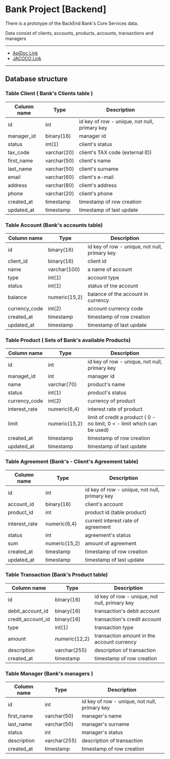 # Bank Project [Backend]

 There is a prototype of the BackEnd Bank's Core Services data.

 Data consist of clients, accounts, products, accounts, transactions and managers
___

* [ApiDoc Link](http://localhost:8080/swagger-ui/index.html) 
* [JACOCO Link](http://localhost:63342/BankProj/target/site/jacoco/index.html)
___
## Database structure

### Table Client ( Bank's Clients table )

| Column name | Type        | Description                                   |
|-------------|-------------|-----------------------------------------------|
| id          | int         | id key of row - unique, not null, primary key | 
| manager_id  | binary(16)  | manager id                                    |
| status      | int(1)      | client's status                               |
| tax_code    | varchar(20) | client's TAX code (external ID)               |
| first_name  | varchar(50) | client's name                                 |
| last_name   | varchar(50) | client's surname                              |
| email       | varchar(60) | client's e-mail                               |                               
| address     | varchar(80) | client's address                              |
| phone       | varchar(20) | client's phone                                |                                
| created_at  | timestamp   | timestamp of row creation                     |
| updated_at  | timestamp   | timestamp of last update                      |



### Table Account (Bank's accounts table)

| Column name   | Type          | Description                                   |
|---------------|---------------|-----------------------------------------------|
| id            | binary(16)    | id key of row - unique, not null, primary key |
| client_id     | binary(16)    | client id                                     |         
| name          | varchar(100)  | a name of account                             |                              
| type          | int(1)        | account type                                  |                                   
| status        | int(1)        | status of tne account                         |                          
| balance       | numeric(15,2) | balance of the account in currency            | 
| currency_code | int(2)        | account currency code                         |                          
| created_at    | timestamp     | timestamp of row creation                     |
| updated_at    | timestamp     | timestamp of last update                      |

### Table Product ( Sets of Bank's available Products)
| Column name    | Type           | Description                                                              |
|----------------|----------------|--------------------------------------------------------------------------|
| id             | int            | id key of row - unique, not null, primary key                            |
| managet_id     | int            | manager id                                                               |
| name           | varchar(70)    | product's name                                                           |
| status         | int(1)         | product's status                                                         |
| currency_code  | int(2)         | currency of product                                                      |
| interest_rate  | numeric(6,4)   | interest rate of product                                                 |
| limit          | numeric(15,2)  | limit of credit a product ( 0 - no limit, 0 < - limit which can be used) |
| created_at     | timestamp      | timestamp of row creation                                                |
| updated_at     | timestamp      | timestamp of last update                                                 |

### Table Agreement (Bank's - Client's  Agreement table)

| Column name   | Type           | Description                                   |
|---------------|----------------|-----------------------------------------------|
| id            | int            | id key of row - unique, not null, primary key |
| account_id    | binary(16)     | client's account                              | 
| product_id    | int            | product id (table product)                    | 
| interest_rate | numeric(6,4)	  | current interest rate of agreement            | 
| status        | int            | agreement's status                            | 
| sum           | numeric(15,2)  | amount of agreement                           | 
| created_at    | timestamp      | timestamp of row creation                     | 
| updated_at    | timestamp      | timestamp of last update                      | 

 ### Table Transaction (Bank's Product table) 

| Column name        | Type          | Description                                   |
|--------------------|---------------|-----------------------------------------------|
| 	id                | binary(16)    | id key of row - unique, not null, primary key | 
| 	debit_account_id  | binary(16)    | transaction's debit account                   | 
| 	credit_account_id | binary(16)    | transaction's credit account                  | 
| 	type              | int(1)        | transaction type                              | 
| 	amount            | numeric(12,2) | transaction amount in the account currency    | 
| 	description       | varchar(255)  | description of transaction                    | 
| 	created_at        | timestamp     | timestamp of row creation                     | 

 ### Table Manager (Bank's managers )

| Column name  | Type          | Description                                   |
|--------------|---------------|-----------------------------------------------|
| 	id          | int           | id key of row - unique, not null, primary key | 
| 	first_name  | varchar(50)   | manager's name                                | 
| 	last_name   | varchar(50)   | manager's surname                             | 
| 	status      | int           | manager's status                              | 
| 	description | varchar(255)  | description of transaction                    | 
| 	created_at  | timestamp     | timestamp of row creation                     |